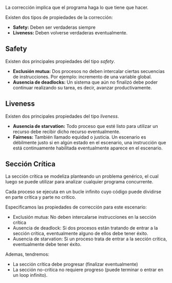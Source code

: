 La corrección implica que el programa haga lo que tiene que hacer.

Existen dos tipos de propiedades de la corrección:

- **Safety:** Deben ser verdaderas siempre
- **Liveness:** Deben volverse verdaderas eventualmente.

## Safety

Existen dos principales propiedades del tipo *safety*.

- **Exclusión mutua:** Dos procesos no deben intercalar ciertas secuencias de instrucciones. Por ejemplo: incremento de una variable global.
- **Ausencia de deadlocks:** Un sistema que aún no finalizó debe poder continuar realizando su tarea, es decir, avanzar productivamente.

## Liveness

Existen dos principales propiedades del tipo *liveness*.

- **Ausencia de starvation:** Todo proceso que esté listo para utilizar un recurso debe recibir dicho recurso eventualmente.
- **Fairness:** También llamado equidad o justicia. Un escenario es débilmente justo si en algún estado en el escenario, una instrucción que está continuamente habilitada eventualmente aparece en el escenario.

## Sección Crítica

La sección crítica se modeliza planteando un problema genérico, el cual luego se puede utilizar para analizar cualquier programa concurrente.

Cada proceso se ejecuta en un bucle infinito cuyo código puede dividirse en parte crítica y parte no crítico.

Especificamos las propiedades de corrección para este escenario:

- Exclusión mutua: No deben intercalarse instrucciones en la sección crítica
- Ausencia de deadlock: Si dos procesos están tratando de entrar a la sección crítica, eventualmente alguno de ellos debe tener éxito.
- Ausencia de starvation: Si un proceso trata de entrar a la sección crítica, eventualmente debe tener éxito.

Ademas, tendremos:

- La sección crítica debe progresar (finalizar eventualmente)
- La sección no-crítica no requiere progreso (puede terminar o entrar en un loop infinito).
